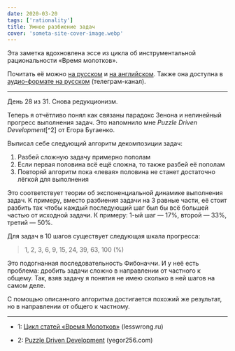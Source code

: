 ```yaml
---
date: 2020-03-20
tags: ['rationality']
title: Умное разбиение задач
cover: 'someta-site-cover-image.webp'
---
```


Эта заметка вдохновлена эссе из цикла об инструментальной рациональности «Время молотков».

Почитать её можно [на русском](https://lesswrong.ru/w/%D0%92%D1%80%D0%B5%D0%BC%D1%8F_%D0%BC%D0%BE%D0%BB%D0%BE%D1%82%D0%BA%D0%B0) и [на английском](https://www.lesswrong.com/s/qRxTKm7DAftSuTGvj). Также она доступна в [аудио-формате на русском](https://t.me/soundlikeaplan) (телеграм-канал).

---

День 28 из 31. Снова редукционизм.

Теперь я отчётливо понял как связаны парадокс Зенона и нелинейный прогресс выполнения задач. Это напомнило мне _Puzzle Driven Development_[^2] от Егора Бугаенко.

Выписал себе следующий алгоритм декомпозиции задач:

1. Разбей сложную задачу примерно пополам
2. Если первая половина всё ещё сложна, то также разбей её пополам
3. Повторяй алгоритм пока «левая» половина не станет достаточно лёгкой для выполнения

Это соответствует теории об экспоненциальной динамике выполнения задач. К примеру, вместо разбиения задачи на 3 равные части, её стоит разбить так чтобы каждый последующий шаг был бы всё большей частью от исходной задачи. К примеру: 1-ый шаг — 17%, второй — 33%, третий — 50%.

Для задач в 10 шагов существует следующая шкала прогресса:

> 1, 2, 3, 6, 9, 15, 24, 39, 63, 100 (%)

Это подогнанная последовательность Фибоначчи. И у неё есть проблема: дробить задачи сложно в направлении от частного к общему. Так, взяв задачу я понятия не имею сколько в ней шагов на самом деле.

С помощью описанного алгоритма достигается похожий же результат, но в направлении от общего к частному.

---

- <a hrer="#fn-1">1</a>: <a href="https://lesswrong.ru/w/%D0%92%D1%80%D0%B5%D0%BC%D1%8F_%D0%BC%D0%BE%D0%BB%D0%BE%D1%82%D0%BA%D0%B0) и [на английском](https://www.lesswrong.com/s/qRxTKm7DAftSuTGvj">Цикл статей «Время Молотков»</a> (lesswrong.ru)

* <a hrer="#fn-2">2</a>: <a href="https://www.yegor256.com/2010/03/04/pdd.html">Puzzle Driven Development</a> (yegor256.com)
